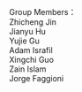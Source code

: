 ﻿Group Members：  
Zhicheng Jin  
Jianyu Hu  
Yujie Gu  
Adam Israfil   
Xingchi Guo  
Zain Islam  
Jorge Faggioni  
